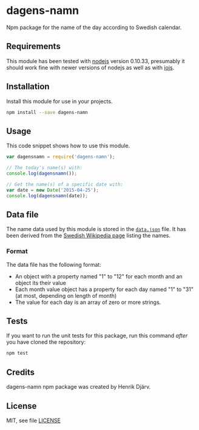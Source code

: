 # dagens-namn

Npm package for the name of the day according to Swedish calendar.

## Requirements

This module has been tested with [nodejs](https://nodejs.org) version 0.10.33, presumably it should work fine with newer versions of nodejs as well as with [iojs](https://iojs.org).

## Installation

Install this module for use in your projects.

```sh
npm install --save dagens-namn
```

## Usage

This code snippet shows how to use this module.

```javascript
var dagensnamn = require('dagens-namn');

// The today's name(s) with:
console.log(dagensnamn());

// Get the name(s) of a specific date with:
var date = new Date('2015-04-25');
console.log(dagensnamn(date));
```

## Data file

The name data used by this module is stored in the [`data.json`](https://github.com/hdjarv/dagens-namn/blob/master/data.json) file.
It has been derived from the [Swedish Wikipedia page](http://sv.wikipedia.org/wiki/Lista_över_namnsdagar_i_Sverige_i_datumordning) listing the names.

### Format

The data file has the following format:

* An object with a property named "1" to "12" for each month and an object its their value
* Each month value object has a property for each day named "1" to "31" (at most, depending on length of month)
* The value for each day is an array of zero or more strings.

## Tests

If you want to run the unit tests for this package, run this command *after* you have cloned the repository:

```sh
npm test
```

## Credits

dagens-namn npm package was created by Henrik Djärv.

## License

MIT, see file [LICENSE](https://github.com/hdjarv/dagens-namn/blob/master/LICENSE)
